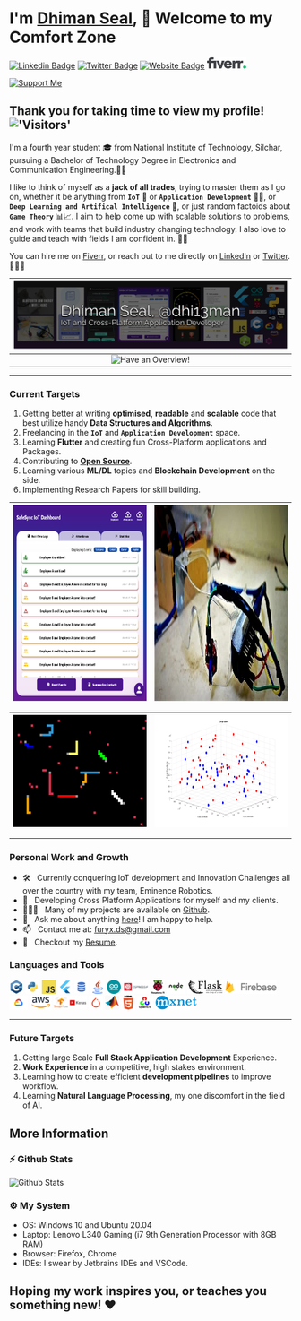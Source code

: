 # I'm [Dhiman Seal](https://github.com/dhi13man/), 👋 Welcome to my Comfort Zone

[![Linkedin Badge](https://img.shields.io/badge/-LinkedIn-0e76a8?style=flat-square&logo=Linkedin&logoColor=white)](https://linkedin.com/in/dhi13man)
[![Twitter Badge](https://img.shields.io/badge/-Twitter-00acee?style=flat-square&logo=Twitter&logoColor=white)](https://twitter.com/dhi13man)
[![Website Badge](https://img.shields.io/badge/Website-3b5998?style=flat-square&logo=google-chrome&logoColor=white)](https://www.eminencerobotics.org/)
[<img height="20" width="70" src="assets/other/fiverr_badge.jpg" alt="Fiverr Badge">](https://www.fiverr.com/share/Qdm8oR)

[![Support Me](https://img.buymeacoffee.com/button-api/?text=Support%20my%20Work!&emoji=%F0%9F%92%BB&slug=dhi13man&button_colour=FF5F5F&font_colour=ffffff&font_family=Bree&outline_colour=000000&coffee_colour=FFDD00)](https://www.buymeacoffee.com/dhi13man)

## Thank you for taking time to view my profile! &nbsp; !['Visitors'](https://visitor-badge.glitch.me/badge?page_id=dhi13man.dhi13man&style=flat-square&color=0088cc)

I'm a fourth year student 🎓 from National Institute of Technology, Silchar, pursuing a Bachelor of Technology Degree in Electronics and Communication Engineering.🔌📶

I like to think of myself as a **jack of all trades**, trying to master them as I go on, whether it be anything from **`IoT`** 🤖 or **`Application Development`** 👨‍💻, or  **`Deep Learning and Artifical Intelligence`** 🧠, or just random factoids about **`Game Theory`** 📊📈. I aim to help come up with scalable solutions to problems, and work with teams that build industry changing technology. I also love to guide and teach with fields I am confident in. 👨‍🏫

You can hire me on [Fiverr](https://www.fiverr.com/dhiman13), or reach out to me directly on [LinkedIn](https://linkedin.com/in/dhi13man) or [Twitter](https://twitter.com/dhi13man). 💬💬💬

| [![Cover Photo](./assets/other/LinkedIn_cover.png)](https://linkedin.com/in/dhi13man) |
| :-------------: |
| <img height="200" width="300" src="https://drive.google.com/uc?export=view&id=1qiGHchkLuIO60MiqoFrJ99nBualcWr5f" alt="Have an Overview!"> |

---

### Current Targets

1. Getting better at writing **optimised**, **readable** and **scalable** code that best utilize handy **Data Structures and Algorithms**.
2. Freelancing in the **`IoT`** and **`Application Development`** space.
3. Learning **Flutter** and creating fun Cross-Platform applications and Packages.
4. Contributing to **[Open Source](https://github.com/Dhi13man?tab=repositories)**.
5. Learning various **ML/DL** topics and **Blockchain Development** on the side.
6. Implementing Research Papers for skill building.

| [<img height="350" width="350" src="assets/demos/demo_safesync.png" alt="SafeSync IoT Dashboard: A full-fledged Employee Management and Workspace Health and Safety ensuring Solution">](https://github.com/Dhi13man/SafeSyncIoT) | [<img height="350" width="350" src="assets/demos/infrawake.jpg" alt="InfrAwake: IoT Driver Safety Solution">](https://www.eminencerobotics.org/) |
| :-------------: | :-------------: |

| [<img height="200" width="300" src="assets/demos/demo_snake.png" alt="A brute force-ish Automatic Snake Game Algorithm">](https://github.com/Dhi13man/SnakeGameAlgo) | [<img height="200" width="300" src="assets/demos/demo_3DES.png" alt="3D Electrostatics Simulator">](https://github.com/Dhi13man/3Dimensional-Electrostatics-Simulation) |
| :-------------: | :-------------: |

---

### Personal Work and  Growth

- 🛠 &nbsp; Currently conquering IoT development and Innovation Challenges all over the country with my team, Eminence Robotics.
- 🚀 &nbsp; Developing Cross Platform Applications for myself and my clients.
- 👨🏻‍💻 &nbsp; Many of my projects are available on [Github](https://github.com/Dhi13man?tab=repositories).
- 💬 &nbsp; Ask me about anything [here](https://github.com/Dhi13man/dhi13man/issues/1)! I am happy to help.
- 📫 &nbsp; Contact me at: furyx.ds@gmail.com
- 📝 &nbsp; Checkout my [Resume](https://drive.google.com/file/d/17TrMgHoc7ZR2nsKijzk4slW5lATGI5AN/view?usp=sharing).

### Languages and Tools

[<code><img height="25" src="https://raw.githubusercontent.com/github/explore/80688e429a7d4ef2fca1e82350fe8e3517d3494d/topics/cpp/cpp.png" alt="cpp"></code>](https://www.cplusplus.com)
[<code><img height="25" src="https://raw.githubusercontent.com/github/explore/80688e429a7d4ef2fca1e82350fe8e3517d3494d/topics/python/python.png" alt="python"></code>](https://www.python.org)
[<code><img height="25" src="https://raw.githubusercontent.com/github/explore/80688e429a7d4ef2fca1e82350fe8e3517d3494d/topics/javascript/javascript.png" alt="javascript"></code>](https://www.javascript.com)
[<code><img height="25" src="assets/icons/ico_flutter.jpg" alt="flutter"></code>](https://flutter.dev)
[<code><img height="25" src="https://raw.githubusercontent.com/github/explore/80688e429a7d4ef2fca1e82350fe8e3517d3494d/topics/sql/sql.png" alt="sql"></code>](https://www.mysql.com)
[<code><img height="25" src="assets/icons/ico_java.jpg" alt="java"></code>](https://www.java.com)
[<code><img height="25" src="assets/icons/ico_arduino.jpg" alt="Arduino"></code>](https://www.arduino.cc)
[<code><img height="25" src="assets/icons/ico_esp.jpg" alt="ESPressif Boards"></code>](https://www.espressif.com/)
[<code><img height="25" src="assets/icons/ico_raspberrypi.jpg" alt="Raspberry Pi"></code>](https://www.raspberrypi.org/)
[<code><img height="25" src="assets/icons/ico_nodejs.jpg" alt="NodeJS"></code>](https://nodejs.org/en/)
[<code><img height="25" src="assets/icons/ico_flask.jpg" alt="Flask"></code>](https://flask.palletsprojects.com/)
[<code><img height="25" src="assets/icons/ico_firebase.jpg" alt="Firebase"></code>](https://firebase.google.com/)
[<code><img height="25" src="assets/icons/ico_googlecloud.jpg" alt="Google Cloud"></code>](https://cloud.google.com/)
[<code><img height="25" src="assets/icons/ico_aws.jpg" alt="Amazon Web Services"></code>](https://aws.amazon.com)
[<code><img height="25" src="assets/icons/ico_tf.jpg" alt="tensorflow+keras"></code>](https://www.tensorflow.org)
[<code><img height="25" src="assets/icons/ico_pytorch.jpg" alt="pytorch"></code>](https://pytorch.org)
[<code><img height="25" src="assets/icons/ico_matlab.jpg" alt="MATLAB"></code>](https://www.mathworks.com/products/matlab.html)
[<code><img height="25" src="assets/icons/ico_html.jpg" alt="html5"></code>](https://html.com)
[<code><img height="25" src="assets/icons/ico_opencv.jpg" alt="OpenCV"></code>](https://opencv.org)
[<code><img height="25" src="assets/icons/ico_mxnet.jpg" alt="Apache MXNet"></code>](https://mxnet.apache.org)

---

### Future Targets

1. Getting large Scale **Full Stack Application Development** Experience.
2. **Work Experience** in a competitive, high stakes environment.
3. Learning how to create efficient **development pipelines** to improve workflow.
4. Learning **Natural Language Processing**, my one discomfort in the field of AI.

## More Information

### ⚡ Github Stats

![Github Stats](https://github-readme-stats.vercel.app/api?username=dhi13man&show_icons=true&hide_border=true)

### ⚙️ My System

- OS: Windows 10 and Ubuntu 20.04
- Laptop: Lenovo L340 Gaming (i7 9th Generation Processor with 8GB RAM)
- Browser: Firefox, Chrome
- IDEs: I swear by Jetbrains IDEs and VSCode.

## Hoping my work inspires you, or teaches you something new! ❤️
